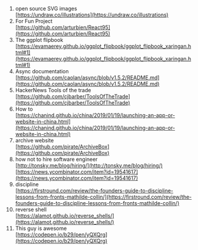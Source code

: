 1. open source SVG images \
[https://undraw.co/illustrations](https://undraw.co/illustrations)
2. For Fun Project \
[https://github.com/arturbien/React95](https://github.com/arturbien/React95)
3. The ggplot flipbook \
[https://evamaerey.github.io/ggplot_flipbook/ggplot_flipbook_xaringan.html#1](https://evamaerey.github.io/ggplot_flipbook/ggplot_flipbook_xaringan.html#1)
4. Async documentation \
[https://github.com/caolan/async/blob/v1.5.2/README.md](https://github.com/caolan/async/blob/v1.5.2/README.md) 
5. HackerNews Tools of the trade \
[https://github.com/cjbarber/ToolsOfTheTrade](https://github.com/cjbarber/ToolsOfTheTrade)
6. How to \
[https://chanind.github.io/china/2019/01/19/launching-an-app-or-website-in-china.html](https://chanind.github.io/china/2019/01/19/launching-an-app-or-website-in-china.html)
7. archive website \
[https://github.com/pirate/ArchiveBox](https://github.com/pirate/ArchiveBox)
8. how not to hire software engineer \
[http://tonsky.me/blog/hiring/](http://tonsky.me/blog/hiring/)
[https://news.ycombinator.com/item?id=19541617](https://news.ycombinator.com/item?id=19541617)
9. discipline \
[https://firstround.com/review/the-founders-guide-to-discipline-lessons-from-fronts-mathilde-collin/](https://firstround.com/review/the-founders-guide-to-discipline-lessons-from-fronts-mathilde-collin/)
10. reverse shell \
[https://alamot.github.io/reverse_shells/](https://alamot.github.io/reverse_shells/)
11. This guy is awesome \
[https://codepen.io/b29/pen/yQXQrg](https://codepen.io/b29/pen/yQXQrg)
